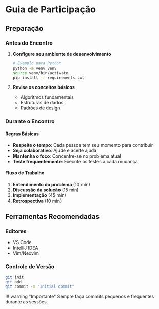 # Guia de Participação

## Preparação

### Antes do Encontro

1. **Configure seu ambiente de desenvolvimento**
   ```bash
   # Exemplo para Python
   python -m venv venv
   source venv/bin/activate
   pip install -r requirements.txt
   ```

2. **Revise os conceitos básicos**
   - Algoritmos fundamentais
   - Estruturas de dados
   - Padrões de design

### Durante o Encontro

#### Regras Básicas

- **Respeite o tempo**: Cada pessoa tem seu momento para contribuir
- **Seja colaborativo**: Ajude e aceite ajuda
- **Mantenha o foco**: Concentre-se no problema atual
- **Teste frequentemente**: Execute os testes a cada mudança

#### Fluxo de Trabalho

1. **Entendimento do problema** (10 min)
2. **Discussão da solução** (15 min)
3. **Implementação** (45 min)
4. **Retrospectiva** (10 min)

## Ferramentas Recomendadas

### Editores
- VS Code
- IntelliJ IDEA
- Vim/Neovim

### Controle de Versão
```bash
git init
git add .
git commit -m "Initial commit"
```

!!! warning "Importante"
    Sempre faça commits pequenos e frequentes durante as sessões.